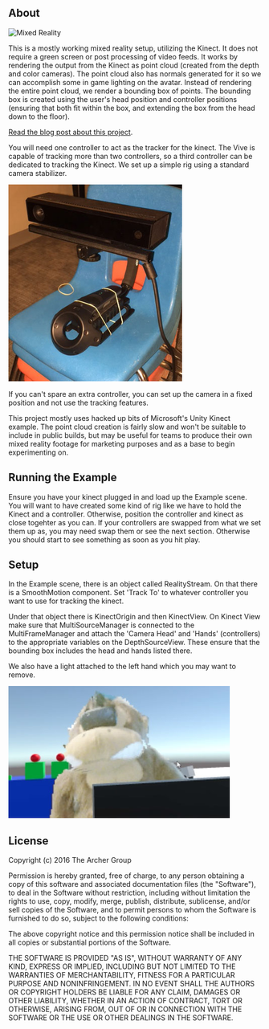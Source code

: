 About
-----

![Mixed Reality](./img/mixed-reality.gif)

This is a mostly working mixed reality setup, utilizing the Kinect. It does not require a green screen or post processing of video feeds. It works by rendering the output from the Kinect as point cloud (created from the depth and color cameras). The point cloud also has normals generated for it so we can accomplish some in game lighting on the avatar. Instead of rendering the entire point cloud, we render a bounding box of points. The bounding box is created using the user's head position and controller positions (ensuring that both fit within the box, and extending the box from the head down to the floor).

[Read the blog post about this project](https://medium.com/@davidwallin/experimenting-with-the-kinect-for-mixed-reality-3aacbe05b883#.vky9repqr).

You will need one controller to act as the tracker for the kinect. The Vive is capable of tracking more than two controllers, so a third controller can be dedicated to tracking the Kinect. We set up a simple rig using a standard camera stabilizer.

![Our Rig](./img/mr-rig.jpg)

If you can't spare an extra controller, you can set up the camera in a fixed position and not use the tracking features.

This project mostly uses hacked up bits of Microsoft's Unity Kinect example. The point cloud creation is fairly slow and won't be suitable to include in public builds, but may be useful for teams to produce their own mixed reality footage for marketing purposes and as a base to begin experimenting on.

Running the Example
-------------------

Ensure you have your kinect plugged in and load up the Example scene. You will want to have created some kind of rig like we have to hold the Kinect and a controller. Otherwise, position the controller and kinect as close togehter as you can. If your controllers are swapped from what we set them up as, you may need swap them or see the next section. Otherwise you should start to see something as soon as you hit play.

Setup
-----

In the Example scene, there is an object called RealityStream. On that there is a SmoothMotion component. Set 'Track To' to whatever controller you want to use for tracking the kinect.

Under that object there is KinectOrigin and then KinectView. On Kinect View make sure that MultiSourceManager is connected to the MultiFrameManager and attach the 'Camera Head' and 'Hands' (controllers) to the appropriate variables on the DepthSourceView. These ensure that the bounding box includes the head and hands listed there.

We also have a light attached to the left hand which you may want to remove. 

![Gorilla](./img/gorilla1.jpg)

License
-------

Copyright (c) 2016 The Archer Group

Permission is hereby granted, free of charge, to any person obtaining a copy of this software and associated documentation files (the "Software"), to deal in the Software without restriction, including without limitation the rights to use, copy, modify, merge, publish, distribute, sublicense, and/or sell copies of the Software, and to permit persons to whom the Software is furnished to do so, subject to the following conditions:

The above copyright notice and this permission notice shall be included in all copies or substantial portions of the Software.

THE SOFTWARE IS PROVIDED "AS IS", WITHOUT WARRANTY OF ANY KIND, EXPRESS OR IMPLIED, INCLUDING BUT NOT LIMITED TO THE WARRANTIES OF MERCHANTABILITY, FITNESS FOR A PARTICULAR PURPOSE AND NONINFRINGEMENT. IN NO EVENT SHALL THE AUTHORS OR COPYRIGHT HOLDERS BE LIABLE FOR ANY CLAIM, DAMAGES OR OTHER LIABILITY, WHETHER IN AN ACTION OF CONTRACT, TORT OR OTHERWISE, ARISING FROM, OUT OF OR IN CONNECTION WITH THE SOFTWARE OR THE USE OR OTHER DEALINGS IN THE SOFTWARE.

